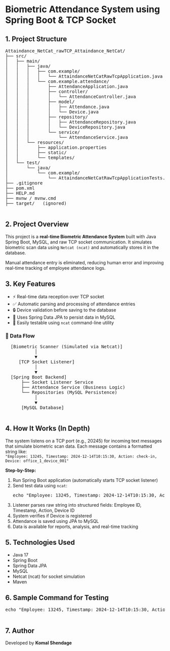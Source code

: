 <!DOCTYPE html>
<html lang="en">
<head>
  <meta charset="UTF-8">
  <title>Biometric Attendance System – Spring Boot + TCP Socket</title>
</head>
<body>

  <h1>Biometric Attendance System using Spring Boot & TCP Socket</h1>

  <h2>1. Project Structure</h2>
  <pre>
Attaindance_NetCat_rawTCP_Attaindance_NetCat/
├── src/
│   ├── main/
│   │   ├── java/
│   │   │   ├── com.example/
│   │   │   │   └── AttaindanceNetCatRawTcpApplication.java
│   │   │   └── com.example.attendance/
│   │   │       ├── AttendanceApplication.java
│   │   │       ├── controller/
│   │   │       │   └── AttendanceController.java
│   │   │       ├── model/
│   │   │       │   ├── Attendance.java
│   │   │       │   └── Device.java
│   │   │       ├── repository/
│   │   │       │   ├── AttendanceRepository.java
│   │   │       │   └── DeviceRepository.java
│   │   │       └── service/
│   │   │           └── AttendanceService.java
│   │   └── resources/
│   │       ├── application.properties
│   │       ├── static/
│   │       └── templates/
│   └── test/
│       └── java/
│           └── com.example/
│               └── AttaindanceNetCatRawTcpApplicationTests.java
├── .gitignore
├── pom.xml
├── HELP.md
├── mvnw / mvnw.cmd
├── target/   (ignored)
  </pre>

  <h2>2. Project Overview</h2>
  <p>
    This project is a <strong>real-time Biometric Attendance System</strong> built with Java Spring Boot, MySQL, and raw TCP socket communication.
    It simulates biometric scan data using <code>Netcat (ncat)</code> and automatically stores it in the database.
  </p>
  <p>
    Manual attendance entry is eliminated, reducing human error and improving real-time tracking of employee attendance logs.
  </p>

  <h2>3. Key Features</h2>
  <ul>
    <li>⚡ Real-time data reception over TCP socket</li>
    <li>✅ Automatic parsing and processing of attendance entries</li>
    <li>🔒 Device validation before saving to the database</li>
    <li>💾 Uses Spring Data JPA to persist data in MySQL</li>
    <li>🧪 Easily testable using <code>ncat</code> command-line utility</li>
  </ul>

  <h3>📡 Data Flow</h3>
  <pre>
  [Biometric Scanner (Simulated via Netcat)] 
           │
           ▼
     [TCP Socket Listener]
           │
           ▼
  [Spring Boot Backend]
      ├── Socket Listener Service
      ├── Attendance Service (Business Logic)
      └── Repositories (MySQL Persistence)
           │
           ▼
      [MySQL Database]
  </pre>

  <h2>4. How It Works (In Depth)</h2>
  <p>
    The system listens on a TCP port (e.g., 20245) for incoming text messages that simulate biometric scan data.
    Each message contains a formatted string like:<br>
    <code>"Employee: 13245, Timestamp: 2024-12-14T10:15:30, Action: check-in, Device: office_1_device_001"</code>
  </p>

  <p><strong>Step-by-Step:</strong></p>
  <ol>
    <li>Run Spring Boot application (automatically starts TCP socket listener)</li>
    <li>Send test data using <code>ncat</code>:
      <pre>echo "Employee: 13245, Timestamp: 2024-12-14T10:15:30, Action: check-in, Device: office_1_device_001" | ncat 127.0.0.1 20245</pre>
    </li>
    <li>Listener parses raw string into structured fields: Employee ID, Timestamp, Action, Device ID</li>
    <li>System verifies if Device is registered</li>
    <li>Attendance is saved using JPA to MySQL</li>
    <li>Data is available for reports, analysis, and real-time tracking</li>
  </ol>

  <h2>5. Technologies Used</h2>
  <ul>
    <li>Java 17</li>
    <li>Spring Boot</li>
    <li>Spring Data JPA</li>
    <li>MySQL</li>
    <li>Netcat (ncat) for socket simulation</li>
    <li>Maven</li>
  </ul>

  <h2>6. Sample Command for Testing</h2>
  <pre>
echo "Employee: 13245, Timestamp: 2024-12-14T10:15:30, Action: check-in, Device: office_1_device_001" | ncat 127.0.0.1 20245
  </pre>

  <h2>7. Author</h2>
  <p>Developed by <strong>Komal Shendage</strong></p>

</body>
</html>
